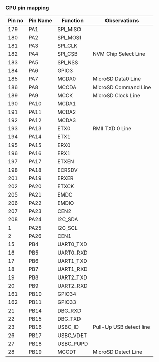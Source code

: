 ### CPU pin mapping

| Pin no | Pin Name | Function | Observations |
| ------ | ------ | ------ | ------|
| 179 | PA1 | SPI_MISO | |
| 180 | PA2 | SPI_MOSI | |
| 181 | PA3 | SPI_CLK | |
| 182 | PA4 | SPI_CSB | NVM Chip Select Line |
| 183 | PA5 | SPI_NSS | |
| 184 | PA6 | GPIO3 | |
| 185 | PA7 | MCDA0 | MicroSD Data0 Line |
| 186 | PA8 | MCCDA | MicroSD Command Line |
| 189 | PA9 | MCCK | MicroSD Clock Line |
| 190 | PA10 | MCDA1 | |
| 191 | PA11 | MCDA2 | |
| 192 | PA12 | MCDA3 | |
| 193 | PA13 | ETX0 | RMII TXD 0 Line |
| 194 | PA14 | ETX1 | |
| 195 | PA15 | ERX0 |
| 196 | PA16 | ERX1 |
| 197 | PA17 | ETXEN |
| 198 | PA18 | ECRSDV |
| 201 | PA19 | ERXER |
| 202 | PA20 | ETXCK |
| 205 | PA21 | EMDC |
| 206 | PA22 | EMDIO |
| 207 | PA23 | CEN2 |
| 208 | PA24 | I2C_SDA |
| 1 | PA25 | I2C_SCL |
| 2 | PA26 | CEN1 |
| 15 | PB4 | UART0_TXD |
| 16 | PB5 | UART0_RXD |
| 17 | PB6 | UART1_TXD |
| 18 | PB7 | UART1_RXD |
| 19 | PB8 | UART2_TXD |
| 20 | PB9 | UART2_RXD |
| 161 | PB10 | GPIO34 |
| 162 | PB11 | GPIO33 |
| 21 | PB14 | DBG_RXD |
| 22 | PB15 | DBG_TXD |
| 23 | PB16 | USBC_ID | Pull-Up USB detect line |
| 26 | PB17 | USBC_VDET | |
| 27 | PB18 | USBC_PUPD | |
| 28 | PB19 | MCCDT | MicroSD Detect Line |
